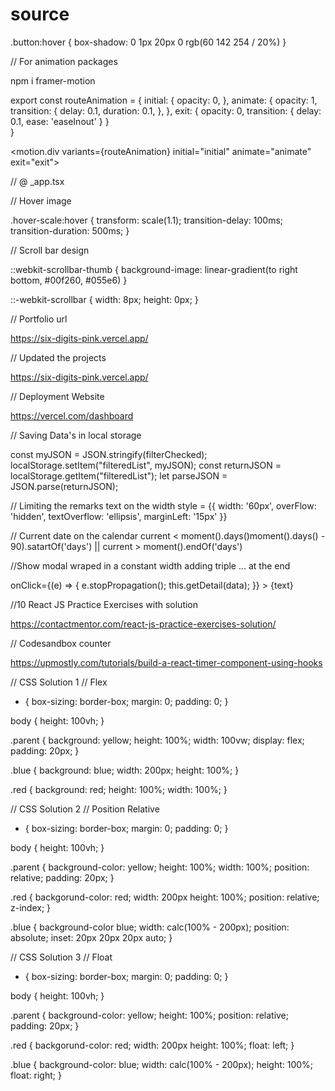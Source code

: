 # source

.button:hover {
box-shadow: 0 1px 20px 0 rgb(60 142 254 / 20%)
}

// For animation packages

npm i framer-motion

export const routeAnimation = {
  initial: {
     opacity: 0,
  },
  animate: {
    opacity: 1,
    transition: {
      delay: 0.1,
      duration: 0.1,
    },
  },
  exit: {
    opacity: 0,
    transition: {
      delay: 0.1,
      ease: 'easeInout'
    }
  }  
}


<motion.div variants={routeAnimation} initial="initial" animate="animate" exit="exit">

// @ _app.tsx

<AnimatePresence exitBeforeEnter>
  <Component {...pageProps} key={routes.route}/>
</AnimatePresence>  

// Hover image

.hover-scale:hover {
  transform: scale(1.1);
  transition-delay: 100ms;
  transition-duration: 500ms;
}

// Scroll bar design

::webkit-scrollbar-thumb {
  background-image: linear-gradient(to right bottom, #00f260, #055e6)
}

::-webkit-scrollbar {
  width: 8px;
  height: 0px;
}

// Portfolio url

https://six-digits-pink.vercel.app/

// Updated the projects

https://six-digits-pink.vercel.app/

// Deployment Website

https://vercel.com/dashboard

// Saving Data's in local storage

const myJSON = JSON.stringify(filterChecked);
localStorage.setItem("filteredList", myJSON);
const returnJSON = localStorage.getItem("filteredList");
let parseJSON = JSON.parse(returnJSON);

// Limiting the remarks text on the width
style = {{
  width: '60px',
  overFlow: 'hidden',
  textOverflow: 'ellipsis',
  marginLeft: '15px'
}}

// Current date on the calendar
current < moment().days()moment().days() - 90).satartOf('days') || current > moment().endOf('days')

//Show modal wraped in a constant width adding triple ... at the end

<div style={{display: 'flex', justifyContent: 'center'}}>
  <Popover> 
    <div
      style={{
        width: 120,
        whiteSpace: 'nowrap',
        textOverflow: 'ellipsis',
        overflow: 'hidden'
      }}
    <div/>
      onClick={(e) => {
        e.stopPropagation();
       this.getDetail(data);
      }}
    >
    {text}
    <div/>
  <Popover/>
<div/>

//10 React JS Practice Exercises with solution

https://contactmentor.com/react-js-practice-exercises-solution/

// Codesandbox counter

https://upmostly.com/tutorials/build-a-react-timer-component-using-hooks

// CSS Solution 1
// Flex

* {
    box-sizing: border-box;
    margin: 0;
    padding: 0;
}

body {
    height: 100vh;
}

.parent {
    background: yellow;
    height: 100%;
    width: 100vw;
    display: flex;
    padding: 20px;
}

.blue {
    background: blue;
    width: 200px;
    height: 100%;
}

.red {
    background: red;
    height: 100%;
    width: 100%;
}

// CSS Solution 2
// Position Relative

* {
    box-sizing: border-box;
    margin: 0;
    padding: 0;
}

body {
    height: 100vh;
}

.parent {
    background-color: yellow;
    height: 100%;
    width: 100%;
    position: relative;
    padding: 20px;
 }
 
 .red {
    backgorund-color: red;
    width: 200px
    height: 100%;
    position: relative;
    z-index;
  }
  
  .blue {
    background-color blue;
    width: calc(100% - 200px);
    position: absolute;
    inset: 20px 20px 20px auto;
  }


// CSS Solution 3
// Float

* {
    box-sizing: border-box;
    margin: 0;
    padding: 0;
}

body {
    height: 100vh;
}

.parent {
    background-color: yellow;
    height: 100%;
    position: relative;
    padding: 20px;
 }
 
 .red {
    backgorund-color: red;
    width: 200px
    height: 100%;
    float: left;
  }
  
  .blue {
    background-color: blue;
    width: calc(100% - 200px);
    height: 100%;
    float: right;
  }
